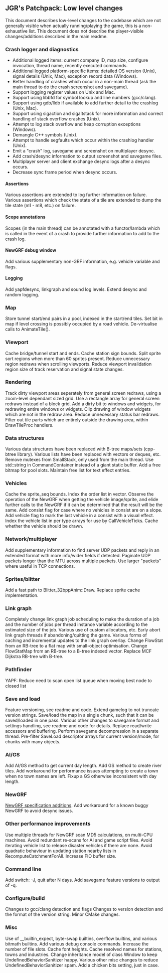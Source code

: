 ## JGR's Patchpack: Low level changes

This document describes low-level changes to the codebase which are not generally visible when actually running/playing the game, this is a non-exhaustive list.
This document does not describe the player-visible changes/additions described in the main readme.

### Crash logger and diagnostics

* Additional logged items: current company ID, map size, configure invocation, thread name, recently executed commands.
* Additional logged platform-specific items: detailed OS version (Unix), signal details (Unix, Mac), exception record data (Windows).
* Better handling of crashes which occur in a non-main thread (ask the main thread to do the crash screenshot and savegame).
* Support logging register values on Unix and Mac.
* Support using libbfd for symbol lookup and line numbers (gcc/clang).
* Support using gdb/lldb if available to add further detail to the crashlog (Unix, Mac).
* Support using sigaction and sigaltstack for more information and correct handling of stack overflow crashes (Unix).
* Attempt to log stack overflow and heap corruption exceptions (Windows).
* Demangle C++ symbols (Unix).
* Attempt to handle segfaults which occur within the crashlog handler (Unix).
* Emit a "crash" log, savegame and screenshot on multiplayer desync.
* Add crash/desync information to output screenshot and savegame files.
* Multiplayer server and client exchange desync logs after a desync occurs.
* Decrease sync frame period when desync occurs.

#### Assertions

Various assertions are extended to log further information on failure.
Various assertions which check the state of a tile are extended to dump the tile state (m1 - m8, etc.) on failure.

#### Scope annotations

Scopes (in the main thread) can be annotated with a functor/lambda which is called in the event of a crash to provide further information to add to the crash log.

#### NewGRF debug window

Add various supplementary non-GRF information, e.g. vehicle variable and flags.

#### Logging

Add yapfdesync, linkgraph and sound log levels.
Extend desync and random logging.

### Map

Store tunnel start/end pairs in a pool, indexed in the start/end tiles.
Set bit in map if level crossing is possibly occupied by a road vehicle.
De-virtualise calls to AnimateTile().

### Viewport

Cache bridge/tunnel start and ends.
Cache station sign bounds.
Split sprite sort regions when more than 60 sprites present.
Reduce unnecessary region redraws when scrolling viewports.
Reduce viewport invalidation region size of track reservation and signal state changes.

### Rendering

Track dirty viewport areas seperately from general screen redraws, using a zoom-level dependant sized grid.
Use a rectangle array for general screen redraws instead of a block grid.
Add a dirty bit to windows and widgets, for redrawing entire windows or widgets.
Clip drawing of window widgets which are not in the redraw area.
Reduce unnecessary status bar redraws.
Filter out tile parts which are entirely outside the drawing area, within DrawTileProc handlers.

### Data structures

Various data structures have been replaced with B-tree maps/sets (cpp-btree library).
Various lists have been replaced with vectors or deques, etc.
Remove mutexes from SmallStack, only used from the main thread.
Use std::string in CommandContainer instead of a giant static buffer.
Add a free bitmap for pool slots.
Maintain free list for text effect entries.

### Vehicles

Cache the sprite_seq bounds.
Index the order list in vector.
Observe the operation of the NewGRF when getting the vehicle image/sprite, and elide further calls to the NewGRF if it can be determined that the result will be the same.
Add consist flag for case where no vehicles in consist are on a slope.
Add vehicle flag to mark the last vehicle in a consist with a visual effect.
Index the vehicle list in per type arrays for use by CallVehicleTicks.
Cache whether the vehicle should be drawn.

### Network/multiplayer

Add supplementary information to find server UDP packets and reply in an extended format with more info/wider fields if detected.
Paginate UDP packets longer than the MTU across multiple packets.
Use larger "packets" where useful in TCP connections.

### Sprites/blitter

Add a fast path to Blitter_32bppAnim::Draw.
Replace sprite cache implementation.

### Link graph

Completely change link graph job scheduling to make the duration of a job and the number of jobs per thread instance variable according to the estimated size of the job.
Various use of custom allocators, etc.
Early abort link graph threads if abandoning/quitting the game.
Various forms of caching and incremental updates to the link graph overlay.
Change FlowStat from an RB-tree to a flat map with small-object optimisation.
Change FlowStatMap from an RB-tree to a B-tree indexed vector.
Replace MCF Dijkstra RB-tree with B-tree.

### Pathfinder

YAPF: Reduce need to scan open list queue when moving best node to closed list

### Save and load

Feature versioning, see readme and code.
Extend gamelog to not truncate version strings.
Save/load the map in a single chunk, such that it can be saved/loaded in one pass.
Various other changes to savegame format and settings handling, see readme and code for details.
Replace read/write accessors and buffering.
Perform savegame decompression in a separate thread.
Pre-filter SaveLoad descriptor arrays for current version/mode, for chunks with many objects.

### AI/GS

Add AI/GS method to get current day length.
Add GS method to create river tiles.
Add workaround for performance issues attempting to create a town when no town names are left.
Fixup a GS otherwise inconsistent with day length.

### NewGRF

[NewGRF specification additions](docs/newgrf-additions.html).
Add workaround for a known buggy NewGRF to avoid desync issues.

### Other performance improvements

Use multiple threads for NewGRF scan MD5 calculations, on multi-CPU machines.
Avoid redundant re-scans for AI and game script files.
Avoid iterating vehicle list to release disaster vehicles if there are none.
Avoid quadratic behaviour in updating station nearby lists in RecomputeCatchmentForAll.
Increase FIO buffer size.

### Command line

Add switch: -J, quit after N days.
Add savegame feature versions to output of -q.

### Configure/build

Changes to gcc/clang detection and flags
Changes to version detection and the format of the version string.
Minor CMake changes.

### Misc

Use of __builtin_expect, byte-swap builtins, overflow builtins, and various bitmath builtins.
Add various debug console commands.
Increase the number of file slots.
Cache font heights.
Cache resolved names for stations, towns and industries.
Change inheritance model of class Window to keep UndefinedBehaviorSanitizer happy.
Various other misc changes to reduce UndefinedBehaviorSanitizer spam.
Add a chicken bits setting, just in case.
